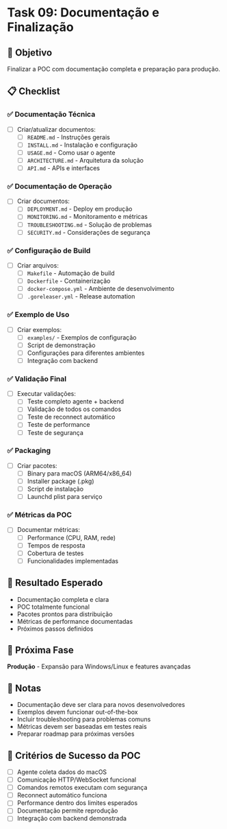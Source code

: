 # Task 09: Documentação e Finalização

## 🎯 Objetivo
Finalizar a POC com documentação completa e preparação para produção.

## 📋 Checklist

### ✅ Documentação Técnica
- [ ] Criar/atualizar documentos:
  - [ ] `README.md` - Instruções gerais
  - [ ] `INSTALL.md` - Instalação e configuração
  - [ ] `USAGE.md` - Como usar o agente
  - [ ] `ARCHITECTURE.md` - Arquitetura da solução
  - [ ] `API.md` - APIs e interfaces

### ✅ Documentação de Operação
- [ ] Criar documentos:
  - [ ] `DEPLOYMENT.md` - Deploy em produção
  - [ ] `MONITORING.md` - Monitoramento e métricas
  - [ ] `TROUBLESHOOTING.md` - Solução de problemas
  - [ ] `SECURITY.md` - Considerações de segurança

### ✅ Configuração de Build
- [ ] Criar arquivos:
  - [ ] `Makefile` - Automação de build
  - [ ] `Dockerfile` - Containerização
  - [ ] `docker-compose.yml` - Ambiente de desenvolvimento
  - [ ] `.goreleaser.yml` - Release automation

### ✅ Exemplo de Uso
- [ ] Criar exemplos:
  - [ ] `examples/` - Exemplos de configuração
  - [ ] Script de demonstração
  - [ ] Configurações para diferentes ambientes
  - [ ] Integração com backend

### ✅ Validação Final
- [ ] Executar validações:
  - [ ] Teste completo agente + backend
  - [ ] Validação de todos os comandos
  - [ ] Teste de reconnect automático
  - [ ] Teste de performance
  - [ ] Teste de segurança

### ✅ Packaging
- [ ] Criar pacotes:
  - [ ] Binary para macOS (ARM64/x86_64)
  - [ ] Installer package (.pkg)
  - [ ] Script de instalação
  - [ ] Launchd plist para serviço

### ✅ Métricas da POC
- [ ] Documentar métricas:
  - [ ] Performance (CPU, RAM, rede)
  - [ ] Tempos de resposta
  - [ ] Cobertura de testes
  - [ ] Funcionalidades implementadas

## 🎯 Resultado Esperado
- Documentação completa e clara
- POC totalmente funcional
- Pacotes prontos para distribuição
- Métricas de performance documentadas
- Próximos passos definidos

## 🔗 Próxima Fase
**Produção** - Expansão para Windows/Linux e features avançadas

## 📝 Notas
- Documentação deve ser clara para novos desenvolvedores
- Exemplos devem funcionar out-of-the-box
- Incluir troubleshooting para problemas comuns
- Métricas devem ser baseadas em testes reais
- Preparar roadmap para próximas versões

## 🎉 Critérios de Sucesso da POC
- [ ] Agente coleta dados do macOS
- [ ] Comunicação HTTP/WebSocket funcional
- [ ] Comandos remotos executam com segurança
- [ ] Reconnect automático funciona
- [ ] Performance dentro dos limites esperados
- [ ] Documentação permite reprodução
- [ ] Integração com backend demonstrada 